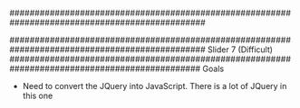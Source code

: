 ###############################################################################################


###############################################################################################
Slider 7 (Difficult)
##############################################################################################
Goals
* Need to convert the JQuery into JavaScript. There is a lot of JQuery in this one